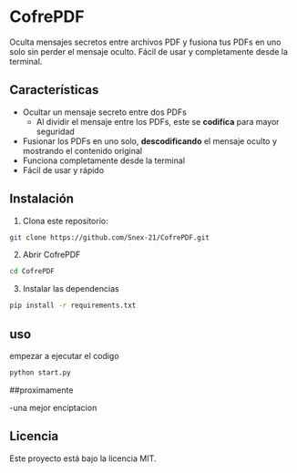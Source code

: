 # CofrePDF

Oculta mensajes secretos entre archivos PDF y fusiona tus PDFs en uno solo sin perder el mensaje oculto. 
Fácil de usar y completamente desde la terminal.


## Características

- Ocultar un mensaje secreto entre dos PDFs
  - Al dividir el mensaje entre los PDFs, este se **codifica** para mayor seguridad
- Fusionar los PDFs en uno solo, **descodificando** el mensaje oculto y mostrando el contenido original
- Funciona completamente desde la terminal
- Fácil de usar y rápido


## Instalación

1. Clona este repositorio:
```bash
git clone https://github.com/Snex-21/CofrePDF.git
```
2. Abrir CofrePDF
```bash
cd CofrePDF
```
3. Instalar las dependencias
```bash
pip install -r requirements.txt
``` 
## uso
empezar a ejecutar el codigo
```bash
python start.py
```

##proximamente


-una mejor enciptacion

## Licencia

Este proyecto está bajo la licencia MIT.

